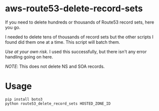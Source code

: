# aws-route53-delete-record-sets
If you need to delete hundreds or thousands of Route53 record sets, here you go. 

I needed to delete tens of thousands of record sets but the other scripts I found did them one at a time. This script will batch them.

*Use at your own risk*. I used this successfully, but there isn't any error handling going on here.


_NOTE_: This does not delete NS and SOA records.


# Usage
```
pip install boto3
python route53_delete_record_sets HOSTED_ZONE_ID
```